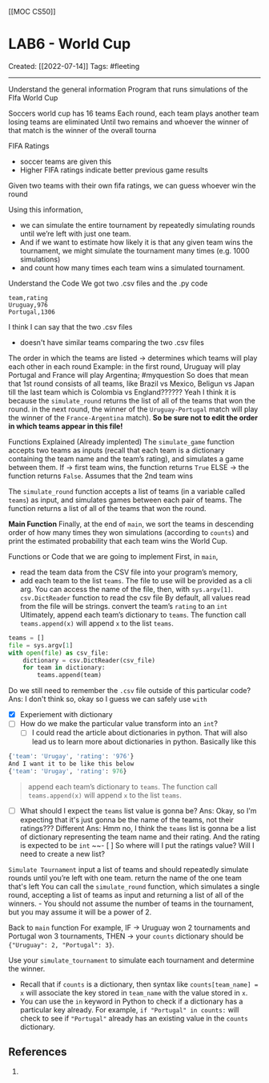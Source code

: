 [[MOC CS50]]

# LAB6 - World Cup
Created:  [[2022-07-14]]
Tags: #fleeting 

---
Understand the general information
Program that runs simulations of the FIfa World Cup

Soccers world cup has 16 teams
Each round, 
    each team plays another team 
    losing teams are eliminated
    Until two remains and whoever the winner of that match is the winner of the overall tourna

FIFA Ratings
- soccer teams are given this
- Higher FIFA ratings indicate better previous game results

Given two teams with their own fifa ratings, we can guess whoever win the round

Using this information, 
- we can simulate the entire tournament by repeatedly simulating rounds until we’re left with just one team. 
- And if we want to estimate how likely it is that any given team wins the tournament, we might simulate the tournament many times (e.g. 1000 simulations) 
- and count how many times each team wins a simulated tournament.


Understand the Code
We got two .csv files and the .py code
```csv
team,rating     
Uruguay,976
Portugal,1306
```
I think I can say that the two .csv files 
- doesn't have similar teams comparing the two .csv files


The order in which the teams are listed 
-> determines which teams will play each other in each round 
Example:
in the first round, 
    Uruguay will play Portugal and 
    France will play Argentina; 
    #myquestion So does that mean that 1st round consists of all teams, like Brazil vs Mexico, Beligun vs Japan till the last team which is Colombia vs England?????? Yeah I think it is because the `simulate_round` returns the list of all of the teams that won the round. 
in the next round, 
    the winner of the `Uruguay-Portugal` match will play the winner of the `France-Argentina` match). 
    **So be sure not to edit the order in which teams appear in this file!**



Functions Explained (Already implented)
The `simulate_game` function accepts two teams as inputs 
(recall that each team is a dictionary containing the team name and the team’s rating), and simulates a game between them. 
If -> first team wins, the function returns `True` 
ELSE -> the function returns `False`.    Assumes that the 2nd team wins


The `simulate_round` function accepts a list of teams (in a variable called `teams`) as input, and simulates games between each pair of teams. 
The function returns a list of all of the teams that won the round.

**Main Function**
Finally, at the end of `main`, we sort the teams in descending order of how many times they won simulations (according to `counts`) and print the estimated probability that each team wins the World Cup.




Functions or Code that we are going to implement
First, in `main`, 
- read the team data from the CSV file into your program’s memory,
- add each team to the list `teams`.
    The file to use will be provided as a cli arg. You can access the name of the file, then, with `sys.argv[1]`.
    `csv.DictReader` function to read the csv file
    By default, all values read from the file will be strings. convert the team’s `rating` to an `int`
    Ultimately, append each team’s dictionary to `teams`. The function call `teams.append(x)` will append `x` to the list `teams`.
```python
teams = []
file = sys.argv[1]
with open(file) as csv_file: 
    dictionary = csv.DictReader(csv_file)
    for team in dictionary:
        teams.append(team)
```
Do we still need to remember the `.csv` file outside of this particular code?
Ans: I don't think so, okay so I guess we can safely use `with`
- [x] Experiement with dictionary
- [ ] How do we make the particular value transform into an `int`?
    - [ ] I could read the article about dictionaries in python. That will also lead us to learn more about dictionaries in python.
Basically like this
```python
{'team': 'Urugay', 'rating': '976'}
And I want it to be like this below
{'team': 'Urugay', 'rating': 976}
```

> append each team’s dictionary to `teams`. The function call `teams.append(x)` will append `x` to the list `teams`.
- [ ] What should I expect the `teams` list value is gonna be?
Ans: Okay, so I'm expecting that it's just gonna be the name of the teams, not their ratings??? 
Different Ans: Hmm no, I think the `teams` list is gonna be a list of dictionary representing the team name and their rating. And the rating is expected to be `int`
~~- [ ] So where will I put the ratings value? Will I need to create a new list?





`Simulate Tournament`
input a list of teams and 
should repeatedly simulate rounds until you’re left with one team.
return the name of the one team that's left
    You can call the `simulate_round` function, which simulates a single round, accepting a list of teams as input and returning a list of all of the winners.
    -   You should not assume the number of teams in the tournament, but you may assume it will be a power of 2.


Back to `main` function
For example, 
IF -> Uruguay won 2 tournaments and Portugal won 3 tournaments, 
THEN -> your `counts` dictionary should be `{"Uruguay": 2, "Portugal": 3}`.

Use your `simulate_tournament` to simulate each tournament and determine the winner.

-   Recall that if `counts` is a dictionary, then syntax like `counts[team_name] = x` will associate the key stored in `team_name` with the value stored in `x`.
-   You can use the `in` keyword in Python to check if a dictionary has a particular key already. For example, `if "Portugal" in counts:` will check to see if `"Portugal"` already has an existing value in the `counts` dictionary.




## References
1. 